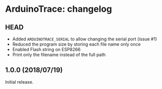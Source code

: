 ArduinoTrace: changelog
=======================

HEAD
----

* Added `ARDUINOTRACE_SERIAL` to allow changing the serial port (issue #1)
* Reduced the program size by storing each file name only once
* Enabled Flash string on ESP8266
* Print only the filename instead of the full path

1.0.0 (2018/07/19)
------------------

Initial release.
